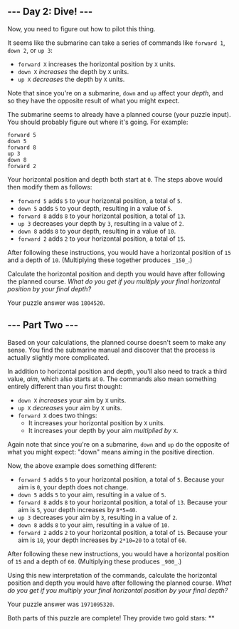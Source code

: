 ## --- Day 2: Dive! ---

Now, you need to figure out how to  pilot this thing.

It seems like the submarine can take a series of commands like  `forward 1`,  `down 2`, or  `up 3`:

-   `forward X`  increases the horizontal position by  `X`  units.
-   `down X`  _increases_  the depth by  `X`  units.
-   `up X`  _decreases_  the depth by  `X`  units.

Note that since you're on a submarine,  `down`  and  `up`  affect your  _depth_, and so they have the opposite result of what you might expect.

The submarine seems to already have a planned course (your puzzle input). You should probably figure out where it's going. For example:

```
forward 5
down 5
forward 8
up 3
down 8
forward 2

```

Your horizontal position and depth both start at  `0`. The steps above would then modify them as follows:

-   `forward 5`  adds  `5`  to your horizontal position, a total of  `5`.
-   `down 5`  adds  `5`  to your depth, resulting in a value of  `5`.
-   `forward 8`  adds  `8`  to your horizontal position, a total of  `13`.
-   `up 3`  decreases your depth by  `3`, resulting in a value of  `2`.
-   `down 8`  adds  `8`  to your depth, resulting in a value of  `10`.
-   `forward 2`  adds  `2`  to your horizontal position, a total of  `15`.

After following these instructions, you would have a horizontal position of  `15`  and a depth of  `10`. (Multiplying these together produces  `_150_`.)

Calculate the horizontal position and depth you would have after following the planned course.  _What do you get if you multiply your final horizontal position by your final depth?_

Your puzzle answer was  `1804520`.

## --- Part Two ---

Based on your calculations, the planned course doesn't seem to make any sense. You find the submarine manual and discover that the process is actually slightly more complicated.

In addition to horizontal position and depth, you'll also need to track a third value,  _aim_, which also starts at  `0`. The commands also mean something entirely different than you first thought:

-   `down X`  _increases_  your aim by  `X`  units.
-   `up X`  _decreases_  your aim by  `X`  units.
-   `forward X`  does two things:
    -   It increases your horizontal position by  `X`  units.
    -   It increases your depth by your aim  _multiplied by_  `X`.

Again note that since you're on a submarine,  `down`  and  `up`  do the opposite of what you might expect: "down" means aiming in the positive direction.

Now, the above example does something different:

-   `forward 5`  adds  `5`  to your horizontal position, a total of  `5`. Because your aim is  `0`, your depth does not change.
-   `down 5`  adds  `5`  to your aim, resulting in a value of  `5`.
-   `forward 8`  adds  `8`  to your horizontal position, a total of  `13`. Because your aim is  `5`, your depth increases by  `8*5=40`.
-   `up 3`  decreases your aim by  `3`, resulting in a value of  `2`.
-   `down 8`  adds  `8`  to your aim, resulting in a value of  `10`.
-   `forward 2`  adds  `2`  to your horizontal position, a total of  `15`. Because your aim is  `10`, your depth increases by  `2*10=20`  to a total of  `60`.

After following these new instructions, you would have a horizontal position of  `15`  and a depth of  `60`. (Multiplying these produces  `_900_`.)

Using this new interpretation of the commands, calculate the horizontal position and depth you would have after following the planned course.  _What do you get if you multiply your final horizontal position by your final depth?_

Your puzzle answer was  `1971095320`.

Both parts of this puzzle are complete! They provide two gold stars: **